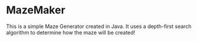 # MazeMaker
This is a simple Maze Generator created in Java. It uses a depth-first search algorithm to determine how the maze will be created!
